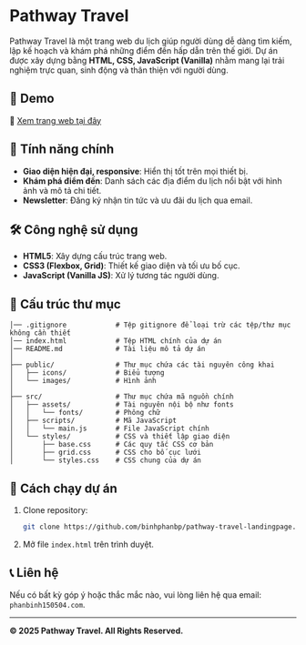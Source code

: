 # Pathway Travel

Pathway Travel là một trang web du lịch giúp người dùng dễ dàng tìm kiếm, lập kế hoạch và khám phá những điểm đến hấp dẫn trên thế giới. Dự án được xây dựng bằng **HTML, CSS, JavaScript (Vanilla)** nhằm mang lại trải nghiệm trực quan, sinh động và thân thiện với người dùng.

## 🚀 Demo
🔗 [Xem trang web tại đây](https://binhphanbp.github.io/pathway-travel-landingpage/)

## 📌 Tính năng chính
- **Giao diện hiện đại, responsive**: Hiển thị tốt trên mọi thiết bị.
- **Khám phá điểm đến**: Danh sách các địa điểm du lịch nổi bật với hình ảnh và mô tả chi tiết.
- **Newsletter**: Đăng ký nhận tin tức và ưu đãi du lịch qua email.

## 🛠️ Công nghệ sử dụng
- **HTML5**: Xây dựng cấu trúc trang web.
- **CSS3 (Flexbox, Grid)**: Thiết kế giao diện và tối ưu bố cục.
- **JavaScript (Vanilla JS)**: Xử lý tương tác người dùng.

## 📂 Cấu trúc thư mục
```
│── .gitignore            # Tệp gitignore để loại trừ các tệp/thư mục không cần thiết
│── index.html            # Tệp HTML chính của dự án
│── README.md             # Tài liệu mô tả dự án
│
├── public/               # Thư mục chứa các tài nguyên công khai
│   ├── icons/            # Biểu tượng
│   └── images/           # Hình ảnh
│
├── src/                  # Thư mục chứa mã nguồn chính
│   ├── assets/           # Tài nguyên nội bộ như fonts
│   │   └── fonts/        # Phông chữ
│   ├── scripts/          # Mã JavaScript
│   │   └── main.js       # File JavaScript chính
│   └── styles/           # CSS và thiết lập giao diện
│       ├── base.css      # Các quy tắc CSS cơ bản
│       ├── grid.css      # CSS cho bố cục lưới
│       └── styles.css    # CSS chung của dự án
```

## 📖 Cách chạy dự án
1. Clone repository:
   ```sh
   git clone https://github.com/binhphanbp/pathway-travel-landingpage.git
   ```
2. Mở file `index.html` trên trình duyệt.

## 📞 Liên hệ
Nếu có bất kỳ góp ý hoặc thắc mắc nào, vui lòng liên hệ qua email: `phanbinh150504.com`.

---
**© 2025 Pathway Travel. All Rights Reserved.**
